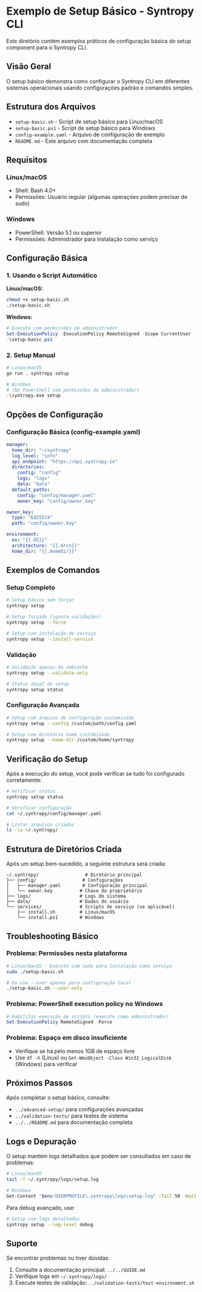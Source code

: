 # Exemplo de Setup Básico - Syntropy CLI

Este diretório contém exemplos práticos de configuração básica do setup component para o Syntropy CLI.

## Visão Geral

O setup básico demonstra como configurar o Syntropy CLI em diferentes sistemas operacionais usando configurações padrão e comandos simples.

## Estrutura dos Arquivos

- `setup-basic.sh` - Script de setup básico para Linux/macOS
- `setup-basic.ps1` - Script de setup básico para Windows
- `config-example.yaml` - Arquivo de configuração de exemplo
- `README.md` - Este arquivo com documentação completa

## Requisitos

### Linux/macOS
- Shell: Bash 4.0+
- Permissões: Usuário regular (algumas operações podem precisar de sudo)

### Windows
- PowerShell: Versão 5.1 ou superior
- Permissões: Administrador para instalação como serviço

## Configuração Básica

### 1. Usando o Script Automático

**Linux/macOS:**
```bash
chmod +x setup-basic.sh
./setup-basic.sh
```

**Windows:**
```powershell
# Execute com permissões de administrador
Set-ExecutionPolicy -ExecutionPolicy RemoteSigned -Scope CurrentUser
.\setup-basic.ps1
```

### 2. Setup Manual

```bash
# Linux/macOS
go run . syntropy setup

# Windows 
# (No PowerShell com permissões de administrador)
.\syntropy.exe setup
```

## Opções de Configuração

### Configuração Básica (config-example.yaml)
```yaml
manager:
  home_dir: "~/syntropy"
  log_level: "info"
  api_endpoint: "https://api.syntropy.io"
  directories:
    config: "config"
    logs: "logs"
    data: "data"
  default_paths:
    config: "config/manager.yaml"
    owner_key: "config/owner.key"

owner_key:
  type: "Ed25519"
  path: "config/owner.key"

environment:
  os: "{{.OS}}"
  architecture: "{{.Arch}}"
  home_dir: "{{.HomeDir}}"
```

## Exemplos de Comandos

### Setup Completo
```bash
# Setup básico sem forçar
syntropy setup

# Setup forçado (ignora validações)
syntropy setup --force

# Setup com instalação de serviço
syntropy setup --install-service
```

### Validação
```bash
# Validação apenas do ambiente
syntropy setup --validate-only

# Status atual do setup
syntropy setup status
```

### Configuração Avançada
```bash
# Setup com arquivo de configuração customizado
syntropy setup --config /custom/path/config.yaml

# Setup com diretório home customizado
syntropy setup --home-dir /custom/home/syntropy
```

## Verificação do Setup

Após a execução do setup, você pode verificar se tudo foi configurado corretamente:

```bash
# Verificar status
syntropy setup status

# Verificar configuração
cat ~/.syntropy/config/manager.yaml

# Listar arquivos criados
ls -la ~/.syntropy/
```

## Estrutura de Diretórios Criada

Após um setup bem-sucedido, a seguinte estrutura será criada:

```
~/.syntropy/                 # Diretório principal
├── config/                 # Configurações
│   ├── manager.yaml        # Configuração principal
│   └── owner.key          # Chave do proprietário
├── logs/                  # Logs do sistema
├── data/                  # Dados do usuário
└── services/              # Scripts de serviço (se aplicável)
    ├── install.sh         # Linux/macOS
    └── install.ps1        # Windows
```

## Troubleshooting Básico

### Problema: Permissões nesta plataforma
```bash
# Linux/macOS - Execute com sudo para instalação como serviço
sudo ./setup-basic.sh

# Ou use --user apenas para configuração local
./setup-basic.sh --user-only
```

### Problema: PowerShell execution policy no Windows
```powershell
# Habilitar execução de scripts (execute como administrador)
Set-ExecutionPolicy RemoteSigned -Force
```

### Problema: Espaço em disco insuficiente
- Verifique se há pelo menos 1GB de espaço livre
- Use `df -h` (Linux) ou `Get-WmiObject -Class Win32_LogicalDisk` (Windows) para verificar

## Próximos Passos

Após completar o setup básico, consulte:
- `../advanced-setup/` para configurações avançadas
- `../validation-tests/` para testes de sistema
- `../../README.md` para documentação completa

## Logs e Depuração

O setup mantém logs detalhados que podem ser consultados em caso de problemas:

```bash
# Linux/macOS
tail -f ~/.syntropy/logs/setup.log

# Windows
Get-Content "$env:USERPROFILE\.syntropy\logs\setup.log" -Tail 50 -Wait
```

Para debug avançado, use:
```bash
# Setup com logs detalhados
syntropy setup --log-level debug
```

## Suporte

Se encontrar problemas ou tiver dúvidas:
1. Consulte a documentação principal: `../../GUIDE.md`
2. Verifique logs em `~/.syntropy/logs/`
3. Execute testes de validação: `../validation-tests/test-environment.sh`
